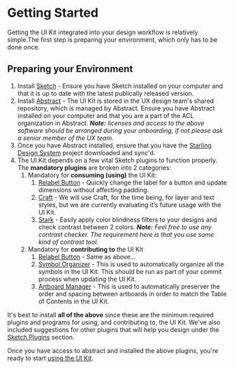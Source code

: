 # Getting Started

Getting the UI Kit integrated into your design workflow is relatively simple.The first step is preparing your environment, which only has to be done once.

## Preparing your Environment

1. Install [Sketch](https://www.sketchapp.com/) - Ensure you have Sketch installed on your computer and that it is up to date with the latest publically released version.
2. Install [Abstract](https://www.goabstract.com/) - The UI Kit is stored in the UX design team's shared repository, which is managed by Abstract. Ensure you have Abstract installed on your computer and that you are a part of the ACL organization in Abstract.
   _**Note:** licenses and access to the above software should be arranged during your onboarding, if not please ask a senior member of the UX team._
3. Once you have Abstract installed, ensure that you have the [Starling Design System](https://share.goabstract.com/2a3f637c-1f60-47a1-887e-dbd002f44b18) project downloaded and sync'd.
4. The UI Kit depends on a few vital Sketch plugins to function properly. The **mandatory plugins** are broken into 2 categories:
   1. Mandatory for **consuming \(using\)** the UI Kit:
      1. [Relabel Button](https://github.com/kenmoore/sketch-relabel-button) - Quickly change the label for a button and update dimensions without affecting padding.
      2. [Craft](https://www.invisionapp.com/craft) - We will use Craft, for the time being, for layer and text styles, but we are currently evaluating it’s future usage with the UI Kit.
      3. [Stark](http://www.getstark.co/) - Easily apply color blindness filters to your designs and check contrast between 2 colors.
         _**Note:** Feel free to use any contrast checker. The requirement here is that you use some kind of contrast tool._
   2. Mandatory for **contributing to** the UI Kit
      1. [Relabel Button](https://github.com/kenmoore/sketch-relabel-button) - Same as above...
      2. [Symbol Organizer](https://github.com/sonburn/symbol-organizer) - This is used to automatically organize all the symbols in the UI Kit. This should be run as part of your commit process when updating the UI Kit.
      3. [Artboard Manager](https://github.com/bomberstudios/artboard-manager) - This is used to automatically preserver the order and spacing between artboards in order to match the Table of Contents in the UI Kit.

It's best to install **all of the above** since these are the minimum required plugins and programs for using, and contributing to, the UI Kit. We've also included suggestions for other plugins that will help you design under the [Sketch Plugins](/sketch-plugins.md) section.

Once you have access to abstract and installed the above plugins, you're ready to start [using the UI Kit](/using-the-ui-kit.md).
